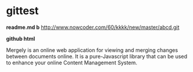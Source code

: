 # gittest
<b>readme.md b</b>
http://www.nowcoder.com/60/kkkk/new/master/abcd.git

<b>
github html
</b>

Mergely is an online web application for viewing and merging changes between documents online.  It is a pure-Javascript library that can be used to enhance your online Content Management System.


